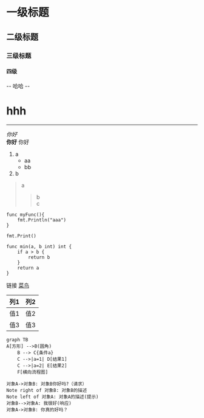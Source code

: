 # 一级标题
## 二级标题
### 三级标题
#### 四级
 -- 哈哈 --

 hhh
=
---



*你好*  
**你好**
你好

1. a
   * aa
   * bb
2. b


> a
>> b  
>> c

    func myFunc(){
        fmt.Println("aaa")
    }


`fmt.Print()`

```golang
func min(a, b int) int {
    if a > b {
        return b
    }
    return a
}
```

链接 [菜鸟](https://www.runoob.com/markdown/md-link.html)

| 列1 | 列2 |
| --- | ---|
| 值1 | 值2 |
| 值3 | 值3 |


```mermaid
graph TB
A[方形] -->B(圆角)
    B --> C{条件a}
    C -->|a=1| D[结果1]
    C -->|a=2| E[结果2]
    F[横向流程图]
```

```sequence
对象A->对象B: 对象B你好吗?（请求）
Note right of 对象B: 对象B的描述
Note left of 对象A: 对象A的描述(提示)
对象B-->对象A: 我很好(响应)
对象A->对象B: 你真的好吗？
```